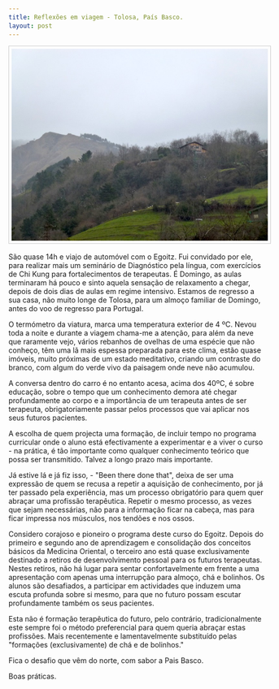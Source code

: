 ```yaml
---
title: Reflexões em viagem - Tolosa, País Basco.
layout: post
---
```


<p align="center"><img src="/pimagens/2015-02-22.jpg" style="border: 1px solid #ccc; padding: 5px; width: 800px"></p>

São quase 14h e viajo de automóvel com o Egoitz. Fui convidado por ele, para realizar mais um seminário de Diagnóstico pela língua, com exercícios de Chi Kung para fortalecimentos de terapeutas. É Domingo, as aulas terminaram há pouco e sinto aquela sensação de relaxamento a chegar, depois de dois dias de aulas em regime intensivo. Estamos de regresso a sua casa, não muito longe de Tolosa, para um almoço familiar de Domingo, antes do voo de regresso para Portugal. 

O termómetro da viatura, marca uma temperatura exterior de 4 ºC. Nevou toda a noite e durante a viagem chama-me a atenção, para além da neve que raramente vejo, vários rebanhos de ovelhas de uma espécie que não conheço, têm uma lã mais espessa preparada para este clima, estão quase imóveis, muito próximas de um estado meditativo, criando um contraste do branco, com algum do verde vivo da paisagem onde neve não acumulou. 

A conversa dentro do carro é no entanto acesa, acima dos 40ºC, é sobre educação, sobre o tempo que um conhecimento demora até chegar profundamente ao corpo e a importância de um terapeuta antes de ser terapeuta, obrigatoriamente passar pelos processos que vai aplicar nos seus futuros pacientes. 

A escolha de quem projecta uma formação, de incluir tempo no programa curricular onde o aluno está efectivamente a experimentar e a viver o curso - na prática, é tão importante como qualquer conhecimento teórico que possa ser transmitido. Talvez a longo prazo mais importante. 

Já estive lá e já fiz isso, - "Been there done that", deixa de ser uma expressão de quem se recusa a repetir a aquisição de conhecimento, por já ter passado pela experiência, mas um processo obrigatório para quem quer abraçar uma profissão terapêutica. Repetir o mesmo processo, as vezes que sejam necessárias, não para a informação ficar na cabeça, mas para ficar impressa nos músculos, nos tendões e nos ossos. 

Considero corajoso e pioneiro o programa deste curso do Egoitz. Depois do primeiro e segundo ano de aprendizagem e consolidação dos conceitos básicos da Medicina Oriental, o terceiro ano está quase exclusivamente destinado a retiros de desenvolvimento pessoal para os futuros terapeutas. Nestes retiros, não há lugar para sentar confortavelmente em frente a uma apresentação com apenas uma interrupção para almoço, chá e bolinhos. Os alunos são desafiados, a participar em actividades que induzem uma escuta profunda sobre si mesmo, para que no futuro possam escutar profundamente também os seus pacientes.

Esta não é formação terapêutica do futuro, pelo contrário, tradicionalmente este sempre foi o método preferencial para quem queria abraçar estas profissões. Mais recentemente e lamentavelmente substituído pelas "formações (exclusivamente) de chá e de bolinhos." 

Fica o desafio que vêm do norte, com sabor a Pais Basco.  

Boas práticas.